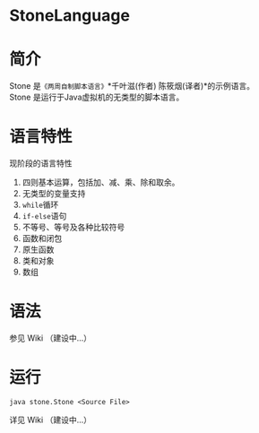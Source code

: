 StoneLanguage
=============

# 简介

Stone 是`《两周自制脚本语言》`*千叶滋(作者)  陈筱烟(译者)*的示例语言。  
Stone 是运行于Java虚拟机的无类型的脚本语言。

# 语言特性

现阶段的语言特性  

1. 四则基本运算，包括加、减、乘、除和取余。  
2. 无类型的变量支持  
3. `while`循环  
4. `if-else`语句  
5. 不等号、等号及各种比较符号  
6. 函数和闭包  
7. 原生函数  
8. 类和对象
9. 数组

# 语法

参见 Wiki （建设中...）  

# 运行

    java stone.Stone <Source File>

详见 Wiki （建设中...）